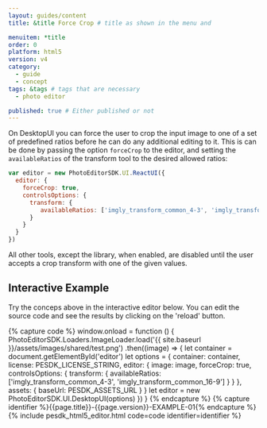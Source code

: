 ```yaml
---
layout: guides/content
title: &title Force Crop # title as shown in the menu and

menuitem: *title
order: 0
platform: html5
version: v4
category:
  - guide
  - concept
tags: &tags # tags that are necessary
  - photo editor

published: true # Either published or not
---
```


On DesktopUI you can force the user to crop the input image to one of a set of predefined ratios before
he can do any additional editing to it. This is can be done by passing the option `forceCrop` to the editor, and setting the `availableRatios` of the transform tool to the desired allowed ratios:

```js
var editor = new PhotoEditorSDK.UI.ReactUI({
  editor: {
    forceCrop: true,
    controlsOptions: {
      transform: {
         availableRatios: ['imgly_transform_common_4-3', 'imgly_transform_common_16-9']
      }
    }
  }
})
```

All other tools, except the library, when enabled, are disabled until the user accepts a crop transform with one of the given values.

## Interactive Example

Try the conceps above in the interactive editor below. You can edit the source code and see the results by clicking on the 'reload' button.

{% capture code %}
window.onload = function () {
        PhotoEditorSDK.Loaders.ImageLoader.load('{{ site.baseurl }}/assets/images/shared/test.png')
          .then((image) => {
            let container = document.getElementById('editor')
            let options = {
              container: container,
              license: PESDK_LICENSE_STRING,
              editor: {
                image: image,
                forceCrop: true,
                controlsOptions: {
                  transform: {
                    availableRatios: ['imgly_transform_common_4-3', 'imgly_transform_common_16-9']
                  }
                }
              },
              assets: {
                baseUrl: PESDK_ASSETS_URL
              }
            }
            let editor = new PhotoEditorSDK.UI.DesktopUI(options)
        })
      }
{% endcapture %}
{% capture identifier %}{{page.title}}-{{page.version}}-EXAMPLE-01{% endcapture %}
{% include pesdk_html5_editor.html code=code identifier=identifier %}
